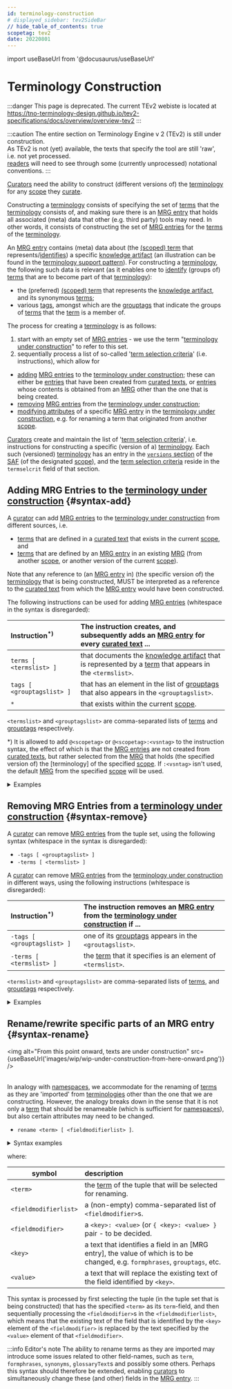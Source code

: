 ```yaml
---
id: terminology-construction
# displayed_sidebar: tev2SideBar
// hide_table_of_contents: true
scopetag: tev2
date: 20220801
---
```


import useBaseUrl from '@docusaurus/useBaseUrl'

# Terminology Construction

:::danger This page is deprecated.
The current TEv2 webiste is located at https://tno-terminology-design.github.io/tev2-specifications/docs/overview/overview-tev2
:::

:::caution
The entire section on Terminology Engine v 2 (TEv2) is still under construction.<br/>
As TEv2 is not (yet) available, the texts that specify the tool are still 'raw', i.e. not yet processed.<br/>[readers](@) will need to see through some (currently unprocessed) notational conventions.
:::

[Curators](@) need the ability to construct (different versions of) the [terminology](@) for any [scope](@) they [curate](@).

Constructing a [terminology](@) consists of specifying the set of [terms](scoped-term@) that the [terminology](@) consists of, and making sure there is an [MRG entry](@) that holds all associated (meta) data that other (e.g. third party) tools may need. In other words, it consists of constructing the set of [MRG entries](@) for the [terms](scoped-term@) of the [terminology](@).

An [MRG entry](@) contains (meta) data about (the [(scoped) term](@) that represents/[identifies](@)) a specific [knowledge artifact](@) (an illustration can be found in the [terminology support pattern](/docs/tev2/terms/patterns/pattern-terminology#formalized-model)). For constructing a [terminology](@), the following such data is relevant (as it enables one to [identify](@) (groups of) [terms](scoped-term@) that are to become part of that [terminology](@)):
- the (preferred) [(scoped) term](@) that represents the [knowledge artifact](@), and its synonymous [terms](scoped-term@);
- various [tags](@), amongst which are the [grouptags](@) that indicate the groups of [terms](scoped-term@) that the [term](scoped-term@) is a member of.

The process for creating a [terminology](@) is as follows:
1. start with an empty set of [MRG entries](@) - we use the term "[terminology under construction](@)" to refer to this set.
2. sequentially process a list of so-called '[term selection criteria](@)' (i.e. instructions), which allow for
  - [adding](#syntax-add) [MRG entries](@) to the [terminology under construction](@); these can either be [entries](mrg-entry@) that have been created from [curated texts](@), or [entries](mrg-entry@) whose contents is obtained from an [MRG](@) other than the one that is being created.
  - [removing](#syntax-remove) [MRG entries](@) from the [terminology under construction](@);
  - [modifying attributes](#syntax-rename) of a specific [MRG entry](@) in the [terminology under construction](@), e.g. for renaming a term that originated from another [scope](@).

[Curators](@) create and maintain the list of '[term selection criteria](@)', i.e. instructions for constructing a specific (version of a) [terminology](@). Each such (versioned) [terminology](@) has an entry in the [`versions` section](/docs/tev2/spec-files/saf#versions) of the [SAF](@) (of the designated [scope](@)), and the [term selection criteria](@) reside in the `termselcrit` field of that section.

## Adding MRG Entries to the [terminology under construction](@) {#syntax-add}

A [curator](@) can add [MRG entries](@) to the [terminology under construction](@) from different sources, i.e.
- [terms](@) that are defined in a [curated text](@) that exists in the current [scope](@), and
- [terms](@) that are defined by an [MRG entry](@) in an existing [MRG](@) (from another [scope](@), or another version of the current [scope](@)).

Note that any reference to (an [MRG entry](@) in) (the specific version of) the [terminology](@) that is being constructed, MUST be interpreted as a reference to the [curated text](@) from which the [MRG entry](@) would have been constructed.

The following instructions can be used for adding [MRG entries](@) (whitespace in the syntax is disregarded):

| Instruction<sup>*)</sup>   | The instruction creates, and subsequently adds an [MRG entry](@) for every [curated text](@) ... |
| :------------------------- | :--------------------------------------------------------------------- |
| `terms [ <termslist> ]`    | that documents the [knowledge artifact](@) that is represented by a [term](@) that appears in the `<termslist>`. |
| `tags [ <grouptagslist> ]`| that has an element in the list of [grouptags](@) that also appears in the `<grouptagslist>`. |
| `*`                        | that exists within the current [scope](@). |

`<termslist>` and `<grouptagslist>` are comma-separated lists of [terms](@) and [grouptags](@) respectively.

*) It is allowed to add `@<scopetag>` or `@<scopetag>:<vsntag>` to the instruction syntax, the effect of which is that the [MRG entries](@) are not created from [curated texts](@), but rather selected from the [MRG](@) that holds (the specified version of) the [terminology] of the specified [scope](@). If `:<vsntag>` isn't used, the default [MRG](@) from the specified [scope](@) will be used.

<details>
<summary>Examples</summary>

| Instruction | What it does when processed |
| :---------- | :---------- |
| `terms[party]@essiflab:v3.1` | gets version `v3.1` of the [MRG](@) from the scope `essiflab`, finds the [MRG entry](@) associated with the [term](@) `party`, and adds a copy to the [terminology under construction](@). |
| `tags[management,governance]@toip` | gets the default version of the [MRG](@) from the scope `toip`, finds the [MRG entries](@) that have `management` and/or `governance` as one of their [grouptags](@), and adds a copy for each of them to the [terminology under construction](@). |
| `* @essif-lab` | gets the default version of the [MRG](@) from the scope `essif-lab`, and adds a copy of all of its [MRG entries](@) to the [terminology under construction](@). |
| `* @` | creates an [MRG entry](@) for every [curated text](@) in the current [scope](@), and adds them to the [terminology under construction](@). |

</details>

## Removing MRG Entries from a [terminology under construction](@) {#syntax-remove}

A [curator](@) can remove [MRG entries](@) from the tuple set, using the following syntax (whitespace in the syntax is disregarded):
- `-tags [ <grouptagslist> ]`
- `-terms [ <termslist> ]`

A [curator](@) can remove [MRG entries](@) from the [terminology under construction](@) in different ways, using the following instructions (whitespace is disregarded):

| Instruction<sup>*)</sup>   | The instruction removes an [MRG entry](@) from the [terminology under construction](@) if ... |
| :------------------------- | :--------------------------------------------------------------------- |
| `-tags [ <grouptagslist> ]`| one of its [grouptags](@) appears in the `<groutagslist>`. |
| `-terms [ <termslist> ]`   | the [term](@) that it specifies is an element of `<termslist>`. |

`<termslist>` and `<grouptagslist>` are comma-separated lists of [terms](@), and [grouptags](@) respectively.

<details>
<summary>Examples</summary>

| Instruction | What it does when processed |
| :---------- | :---------- |
| `-terms[party, actor]` | removes the [MRG entries](@) that specifies `party` or `actor` as its [term](@). |
| `-tags[management]` | removes all [MRG entries](@) that have a [grouptag](@) `management`.  |

</details>

## Rename/rewrite specific parts of an MRG entry {#syntax-rename}

<img
  alt="From this point onward, texts are under construction"
  src={useBaseUrl('images/wip/wip-under-construction-from-here-onward.png')}
/><br/><br/>

In analogy with [namespaces](https://en.wikipedia.org/wiki/Namespace), we accommodate for the renaming of [terms](@) as they are 'imported' from [terminologies](@) other than the one that we are constructing. However, the analogy breaks down in the sense that it is not only a [term](@) that should be renameable (which is sufficient for [namespaces](https://en.wikipedia.org/wiki/Namespace)), but also certain attributes may need to be changed.

- `rename <term> [ <fieldmodifierlist> ]`.

<details>
<summary>Syntax examples</summary>

| Instruction | What it does when it is processed |
| :---------- | :---------- |
| `rename party partij` | renames the [term](@) that is currently associated with the [term](@) `party` into `partij`. |

</details>

where:

| symbol                | description |
| --------------------- | :---------- |
| `<term>`              | the [term](@) of the tuple that will be selected for renaming. |
| `<fieldmodifierlist>` | a (non-empty) comma-separated list of `<fieldmodifier>`s. |
| `<fieldmodifier>`     | a `<key>: <value>` (or `{ <key>: <value> }` pair - to be decided. |
| `<key>`               | a text that identifies a field in an [MRG entry], the value of which is to be changed, e.g. `formphrases`, `grouptags`, etc.   |
| `<value>`             | a text that will replace the existing text of the field identified by `<key>`.  |

This syntax is processed by first selecting the tuple (in the tuple set that is being constructed) that has the specified `<term>` as its `term`-field, and then sequentially processing the `<fieldmodifier>`s in the `<fieldmodifierlist>`, which means that the existing text of the field that is identified by the `<key>` element of the `<fieldmodifier>` is replaced by the text specified by the `<value>` element of that `<fieldmodifier>`.

:::info Editor's note
The ability to rename terms as they are imported may introduce some issues related to other field-names, such as `term`, `formphrases`, `synonyms`, `glossaryText`s and possibly some others. Perhaps this syntax should therefore be extended, enabling [curators](@) to simultaneously change these (and other) fields in the [MRG entry](@).
:::